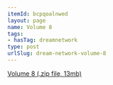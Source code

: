```yaml
---
itemId: bcpqoalnwed
layout: page
name: Volume 8
tags:
- hasTag: dreamnetwork
type: post
urlSlug: dream-network-volume-8
---
```

<a href="../files/Volume_8.zip" download>Volume 8 (.zip file, 13mb)</a>